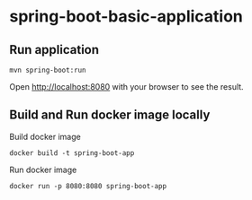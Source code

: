 # spring-boot-basic-application

## Run application

```
mvn spring-boot:run
```

Open [http://localhost:8080](http://localhost:8080) with your browser to see the result.


## Build and Run docker image locally

Build docker image

```
docker build -t spring-boot-app
```

Run docker image

```
docker run -p 8080:8080 spring-boot-app
```

